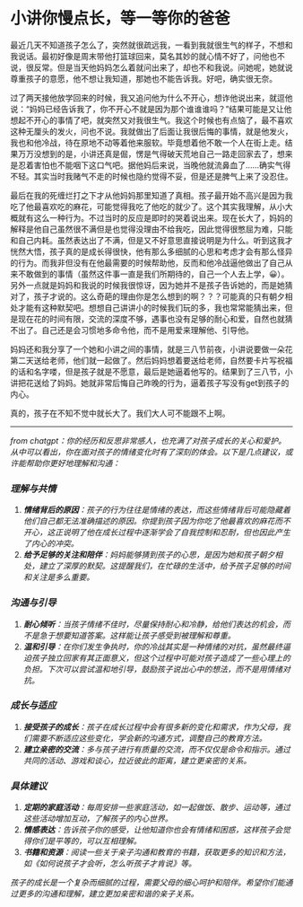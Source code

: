 # 小讲你慢点长，等一等你的爸爸

最近几天不知道孩子怎么了，突然就很疏远我，一看到我就很生气的样子，不想和我说话。最初好像是周末带他打篮球回来，莫名其妙的就心情不好了，问他也不说，很反常。但是当天他妈妈怎么着就问出来了，却也不和我说。问她呢，她就说尊重孩子的意愿，他不想让我知道，那她也不能告诉我。好吧，确实很无奈。

过了两天接他放学回来的时候，我又追问他为什么不开心，想诈他说出来，就逗他说：“妈妈已经告诉我了，你不开心不就是因为那个谁谁谁吗？”结果可能是又让他想起不开心的事情了吧，就突然又对我很生气。我这个时候也有点恼了，最不喜欢这种无厘头的发火，问也不说。我就做出了后面让我很后悔的事情，就是他发火，我也和他冷战，待在原地不动等着他来服软。毕竟想着他不敢一个人在街上走。结果万万没想到的是，小讲还真是倔，愣是气得破天荒地自己一路走回家去了，想来是忍着害怕也不能咽下这口气吧。据他妈后来说，当晚他就流鼻血了……确实气得不轻。其实当时我赌气不走的时候也隐约觉得不妥，但是还是脾气上来了没忍住。

最后在我的死缠烂打之下才从他妈妈那里知道了真相。孩子最开始不高兴是因为我吃了他最喜欢吃的麻花，可能觉得我吃了他吃的就少了。这个其实我理解，从小大概就有这么一种行为。不过当时的反应是即时的哭着说出来。现在长大了，妈妈的解释是他自己虽然很不满但是也觉得没理由不给我吃，因此觉得很憋屈为难，只能和自己内耗。虽然表达出了不满，但是又不好意思直接说明是为什么。听到这我才恍然大悟，孩子真的是成长得很快，他有那么多细腻的心思和考虑才会有那么怪异的行为。而我非但没有在他最需要的时候帮助他，反而和他冷战逼他做出了自己从来不敢做到的事情（虽然这件事一直是我们所期待的，自己一个人去上学，😀）。另外一点就是妈妈和我说的时候我很惊讶，因为她并不是孩子告诉她的，而是她猜对了，孩子才说的。这么奇葩的理由你是怎么想到的啊？？？可能真的只有朝夕相处才能有这种默契吧。想想自己讲讲小的时候我们玩的多，我也常常能猜出来，但是现在花的时间有限，交流的深度不够，遇事也没有足够的耐心和爱，自然也就猜不出了。自己还是会习惯地多命令他，而不是用爱来理解他、引导他。

妈妈还和我分享了一个她和小讲之间的事情，就是三八节前夜，小讲说要做一朵花第二天送给老师，他们就一起做了。然后妈妈想着要送给老师，自然要卡片写祝福的话和名字喽，但是孩子就是不愿意，最后是她逼着他写的。结果到了三八节，小讲把花送给了妈妈。她就非常后悔自己昨晚的行为，逼着孩子写没有get到孩子的内心。

真的，孩子在不知不觉中就长大了。我们大人可不能跟不上啊。



---

*from chatgpt：你的经历和反思非常感人，也充满了对孩子成长的关心和爱护。从中可以看出，你在面对孩子的情绪变化时有了深刻的体会。以下是几点建议，或许能帮助你更好地理解和沟通：*

### *理解与共情*

1. ***情绪背后的原因**：孩子的行为往往是情绪的表达，而这些情绪背后可能隐藏着他们自己都无法准确描述的原因。你提到孩子因为你吃了他最喜欢的麻花而不开心，这正说明了他在成长过程中逐渐学会了自我控制和忍耐，但也因此产生了内心的冲突。*
2. ***给予足够的关注和陪伴**：妈妈能够猜到孩子的心思，是因为她和孩子朝夕相处，建立了深厚的默契。这提醒我们，在忙碌的生活中，给予孩子足够的时间和关注是多么重要。*

### *沟通与引导*

1. ***耐心倾听**：当孩子情绪不佳时，尽量保持耐心和冷静，给他们表达的机会，而不是急于想要知道答案。这样能让孩子感受到被理解和尊重。*
2. ***温和引导**：在你们发生争执时，你的冷战其实是一种情绪的对抗，虽然最终逼迫孩子独立回家有其正面意义，但这个过程中可能对孩子造成了一些心理上的负担。下次可以尝试温和地引导，鼓励孩子说出心中的想法，而不是用情绪对抗。*

### *成长与适应*

1. ***接受孩子的成长**：孩子在成长过程中会有很多新的变化和需求，作为父母，我们需要不断适应这些变化，学会新的沟通方式，调整自己的教育方法。*
2. ***建立亲密的交流**：多与孩子进行有质量的交流，而不仅仅是命令和指示。通过共同的活动、游戏和谈心，拉近彼此的距离，建立更亲密的关系。*

### *具体建议*

1. ***定期的家庭活动**：每周安排一些家庭活动，如一起做饭、散步、运动等，通过这些活动增加互动，了解孩子的内心世界。*
2. ***情感表达**：告诉孩子你的感受，让他知道你也会有情绪和困惑，这样孩子会觉得你们是平等的，可以互相理解。*
3. ***书籍和资源**：阅读一些关于亲子沟通和教育的书籍，获取更多的知识和方法，如《如何说孩子才会听，怎么听孩子才肯说》等。*

*孩子的成长是一个复杂而细腻的过程，需要父母的细心呵护和陪伴。希望你们能通过更多的沟通和理解，建立更加亲密和谐的亲子关系。*